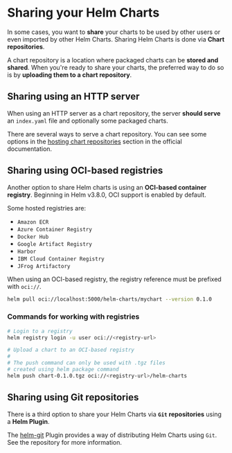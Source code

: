 # Sharing your Helm Charts

In some cases, you want to **share** your charts to be
used by other users or even imported by other Helm Charts.
Sharing Helm Charts is done via **Chart repositories**.

A chart repository is a location where packaged charts
can be **stored and shared**. When you're ready to share
your charts, the preferred way to do so is by **uploading
them to a chart repository**.

## Sharing using an HTTP server

When using an HTTP server as a chart repository, the
server **should serve** an `index.yaml` file and optionally
some packaged charts.

There are several ways to serve a chart repository. You can
see some options in the [hosting chart repositories](https://helm.sh/docs/topics/chart_repository/#hosting-chart-repositories)
section in the official documentation.

## Sharing using OCI-based registries

Another option to share Helm charts is using an **OCI-based
container registry**. Beginning in Helm v3.8.0, OCI support is
enabled by default.

Some hosted registries are:

- `Amazon ECR`
- `Azure Container Registry`
- `Docker Hub`
- `Google Artifact Registry`
- `Harbor`
- `IBM Cloud Container Registry`
- `JFrog Artifactory`

When using an OCI-based registry, the registry reference must
be prefixed with `oci://`.

```sh
helm pull oci://localhost:5000/helm-charts/mychart --version 0.1.0
```

### Commands for working with registries

```sh
# Login to a registry
helm registry login -u user oci://<registry-url>

# Upload a chart to an OCI-based registry
#
# The push command can only be used with .tgz files
# created using helm package command
helm push chart-0.1.0.tgz oci://<registry-url>/helm-charts
```

## Sharing using Git repositories

There is a third option to share your Helm Charts via **`Git`
repositories** using a **Helm Plugin**.

The [helm-git](https://github.com/aslafy-z/helm-git) Plugin
provides a way of distributing Helm Charts using `Git`.
See the repository for more information.
